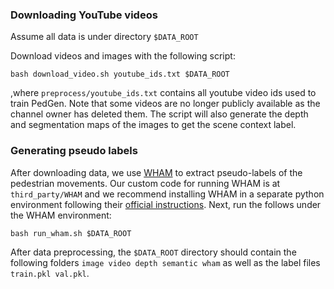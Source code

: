### Downloading YouTube videos
Assume all data is under directory `$DATA_ROOT`

Download videos and images with the following script:

```
bash download_video.sh youtube_ids.txt $DATA_ROOT
```
,where  `preprocess/youtube_ids.txt` contains all youtube video ids used to train PedGen.
Note that some videos are no longer publicly available as the channel owner has deleted them.
The script will also generate the depth and segmentation maps of the images to get the scene context label.

### Generating pseudo labels

After downloading data, we use [WHAM](https://wham.is.tue.mpg.de/) to extract pseudo-labels of the pedestrian movements. Our custom code for running WHAM is at `third_party/WHAM` and we recommend installing WHAM in a separate python environment following their [official instructions](https://github.com/yohanshin/WHAM/blob/main/docs/INSTALL.md). Next, run the follows under the WHAM environment:
```
bash run_wham.sh $DATA_ROOT
```
After data preprocessing, the `$DATA_ROOT` directory should contain the following folders `image video depth semantic wham` as well as the label files `train.pkl val.pkl`.
 